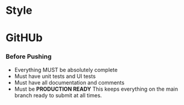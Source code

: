 # Style

# GitHUb
### Before Pushing
- Everything MUST be absolutely complete
- Must have unit tests and UI tests
- Must have all documentation and comments
- Must be **PRODUCTION READY**
This keeps everything on the main branch ready to submit at all times.
